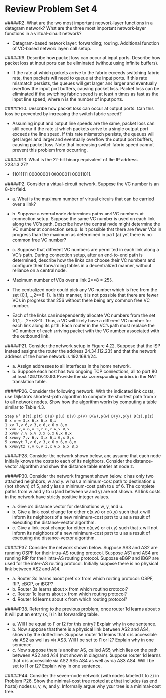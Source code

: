 # Review Problem Set 4

#####R2. What are the two most important network-layer functions in a datagram network? What are the three most important network-layer functions in a virtual-circuit network?

- Datagram-based network layer: forwarding; routing. Additional function of VC-based network layer: call setup.

#####R9. Describe how packet loss can occur at input ports. Describe how packet loss at input ports can be eliminated (without using infinite buffers).

- If the rate at which packets arrive to the fabric exceeds switching fabric rate, then packets will need to queue at the input ports. If this rate mismatch persists, the queues will get larger and larger and eventually overflow the input port buffers, causing packet loss. Packet loss can be eliminated if the switching fabric speed is at least n times as fast as the input line speed, where n is the number of input ports.


#####R10. Describe how packet loss can occur at output ports. Can this loss be prevented by increasing the switch fabric speed?

- Assuming input and output line speeds are the same, packet loss can still occur if the rate at which packets arrive to a single output port exceeds the line speed. If this rate mismatch persists, the queues will get larger and larger and eventually overflow the output port buffers, causing packet loss. Note that increasing switch fabric speed cannot prevent this problem from occurring.


#####R13. What is the 32-bit binary equivalent of the IP address 223.1.3.27?

- 11011111 00000001 00000011 00011011.

#####P2. Consider a virtual-circuit network. Suppose the VC number is an 8-bit field.
- a. What is the maximum number of virtual circuits that can be carried over a link?
- b. Suppose a central node determines paths and VC numbers at connection setup. Suppose the same VC number is used on each link along the VC’s path. Describe how the central node might determine the VC number at connection setup. Is it possible that there are fewer VCs in progress than the maximum as determined in part (a) yet there is no common free VC number?
- c. Suppose that different VC numbers are permitted in each link along a VC’s path. During connection setup, after an end-to-end path is determined, describe how the links can choose their VC numbers and configure their forwarding tables in a decentralized manner, without reliance on a central node.

- Maximum number of VCs over a link 2**8 = 256.
- The centralized node could pick any VC number which is free from the set {0,1,…,2**8-1}. In this manner, it is not possible that there are fewer VCs in progress than 256 without there being any common free VC number.
- Each of the links can independently allocate VC numbers from the set {0,1,…,2**8-1}. Thus, a VC will likely have a different VC number for each link along its path. Each router in the VC’s path must replace the VC number of each arriving packet with the VC number associated with the outbound link.

#####P21. Consider the network setup in Figure 4.22. Suppose that the ISP instead assigns the router the address 24.34.112.235 and that the network address of the home network is 192.168.1/24.
- a. Assign addresses to all interfaces in the home network.
- b. Suppose each host has two ongoing TCP connections, all to port 80 at host 128.119.40.86. Provide the six corresponding entries in the NAT translation table.

#####P26. Consider the following network. With the indicated link costs, use Dijkstra’s shortest-path algorithm to compute the shortest path from x to all network nodes. Show how the algorithm works by computing a table similar to Table 4.3.
```
Step N’ D(t),p(t) D(u),p(u) D(v),p(v) D(w),p(w) D(y),p(y) D(z),p(z)
0 x ∞ ∞ 3,x 6,x 6,x 8,x
1 xv 7,v 6,v 3,x 6,x 6,x 8,x
2 xvu 7,v 6,v 3,x 6,x 6,x 8,x
3 xvuw 7,v 6,v 3,x 6,x 6,x 8,x
4 xvuwy 7,v 6,v 3,x 6,x 6,x 8,x
5 xvuwyt 7,v 6,v 3,x 6,x 6,x 8,x
6 xvuwytz 7,v 6,v 3,x 6,x 6,x 8,x
```

#####P28. Consider the network shown below, and assume that each node initially knows the costs to each of its neighbors. Consider the distance-vector algorithm and show the distance table entries at node z.

#####P30. Consider the network fragment shown below. x has only two attached neighbors, w and y. w has a minimum-cost path to destination u (not shown) of 5, and y has a minimum-cost path to u of 6. The complete paths from w and y to u (and between w and y) are not shown. All link costs in the network have strictly positive integer values.
- a. Give x’s distance vector for destinations w, y, and u.
- b. Give a link-cost change for either c(x,w) or c(x,y) such that x will inform its neighbors of a new minimum-cost path to u as a result of executing the distance-vector algorithm.
- c. Give a link-cost change for either c(x,w) or c(x,y) such that x will not inform its neighbors of a new minimum-cost path to u as a result of executing the distance-vector algorithm.


#####P37. Consider the network shown below. Suppose AS3 and AS2 are running OSPF for their intra-AS routing protocol. Suppose AS1 and AS4 are running RIP for their intra-AS routing protocol. Suppose eBGP and iBGP are used for the inter-AS routing protocol. Initially suppose there is no physical link between AS2 and AS4.
- a. Router 3c learns about prefix x from which routing protocol: OSPF, RIP, eBGP, or iBGP?
- b. Router 3a learns about x from which routing protocol?
- c. Router 1c learns about x from which routing protocol?
- d. Router 1d learns about x from which routing protocol?


#####P38. Referring to the previous problem, once router 1d learns about x it will put an entry (x, I) in its forwarding table.
- a. Will I be equal to I1 or I2 for this entry? Explain why in one sentence.
- b. Now suppose that there is a physical link between AS2 and AS4, shown by the dotted line. Suppose router 1d learns that x is accessible via AS2 as well as via AS3. Will I be set to I1 or I2? Explain why in one sentence.
- c. Now suppose there is another AS, called AS5, which lies on the path between AS2 and AS4 (not shown in diagram). Suppose router 1d learns that x is accessible via AS2 AS5 AS4 as well as via AS3 AS4. Will I be set to I1 or I2? Explain why in one sentence.


#####P44. Consider the seven-node network (with nodes labeled t to z) in Problem P26. Show the minimal-cost tree rooted at z that includes (as end hosts) nodes u, v, w, and y. Informally argue why your tree is a minimal-cost tree.
